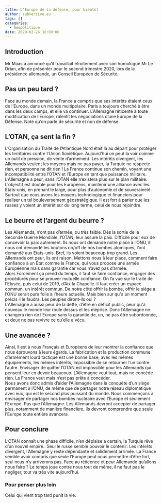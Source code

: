 ```yaml
---
title: L'Europe de la défense, pour bientôt
author: subversive.eu
tags: []
categories:
  - Géopolitique
date: 2020-02-26 18:00:00
---
```


## Introduction

Mr Maas a annoncé qu’il travaillait étroitement avec son homologue Mr Le Drian, afin de présenter pour le second trimestre 2020, lors de la présidence allemande, un Conseil Européen de Sécurité. 
<!-- more -->

## Pas un peu tard ?

Face au monde demain, la France a compris que ses intérêts étaient ceux de l’Europe, dans un monde multipolaire. Paris a toujours cherché à être dans les deux camps, et elle va continuer. L’Allemagne réticente à toute modification de l’Europe, ralentit les négociations d’une Europe de la Défense. Noté qu’on parle de sécurité et non de défense. 

## L’OTAN, ça sent la fin ?

L’Organisation du Traité de l’Atlantique Nord était là au départ pour protéger les territoires contre l’Union Soviétique. Aujourd’hui on peut la voir comme un outil de pression, de vente d’armement. Les intérêts divergent, les Allemands veulent les moyens mais ne pas payer, la Turquie ne respecte rien, et personne ne dit rien ! La France continue son chemin, voyant une incompatibilité entre l’OTAN et l’Europe en tant que puissance militaire.  
L’Allemagne a peur, sans l’OTAN elle n’existera plus sur le plan militaire. L’objectif est double pour les Européens, maintenir une alliance avec les Etats-unis, en prenant le large, pour plus d’autonomie et de souveraineté. Surtout que nous avons les moyens technologique et financiers pour réaliser un tel bouleversement géostratégique. Il est fort à parier que les russes y voient un intérêt sur du long terme, celui de nous rejoindre. 

## Le beurre et l’argent du beurre ?

Les Allemands, n’ont pas d’armée, ou très faible. Dès la sortie de la Seconde Guerre Mondiale, l’OTAN, leur assure la paix. Difficile pour eux de concevoir la paix autrement. Ils nous ont demandé notre place à l’ONU, il nous ont demandé les boutons on/off de nos bombes atomiques, l’ont demandé aux Etats-unis. Bref, ils voient beaucoup trop grand. Les Allemands ont peur, ils ont raison. Mettons nous à leur place, comment faire confiance à un État comme la France, qui vous propose une armée Européenne mais sans garantie car vous n’avez pas d’armée.  
Alors Forcément ça prend du temps, il faut se faire confiance, engager des procédures pour se prouver mutuelle confiance. On l’a vue sur le traité de l’Elysée, puis celui de 2019, d’Aix la Chapelle. Il faut créer un espace commun, un intérêt commun. De notre côté offrir la bombe, offrir le siège a l’ONU serait pure folie a l’heure actuelle. Mais bien sur qu'à un moment précis il le faudra. Les peuples diront-ils oui ?  
L’Allemagne a aussi peur de la dette, d’être en déficit public, peur qu'à nouveau le monde leur roule dessus et les méprise. Donc l’Allemagne ne changera rien de l’Europe sans la garantie de, un, ne pas être subordonnée, et deux ne pas revivre ce qu’elle a vécu. 

## Une avancée ?

Ainsi, il est à nous Français et Européens de leur montrer la confiance que nous éprouvons à leurs égards. La fabrication et la production commune d’armement lourd tactique est une bonne base, avec les mêmes équipements, les mêmes intérêts, impossible de se retourner l’un contre l’autre. Envisager de quitter l’OTAN est impossible pour les Allemands qui pensent leur en devoir beaucoup. L’Allemagne veut tout, mais ne concède rien. La France veut mais n’est pas prête à concéder.  
Nous avons donc admis d’aider l’Allemagne dans la conquête d’un siège permanent à l’ONU, de même que de partager notre réseau diplomatique avec eux, qui est le second plus puissant du monde. Nous commençons à envisager de partager nos bombes nucléaire avec l’Europe et seulement l’Europe. Pas que l’Allemagne. Les Allemands devront accepter de partager plus, notamment de manière financière. Ils devront comprendre que seule l’Europe toute entière avancera. 

## Pour conclure

L’OTAN connaît une phase difficile, n’en déplaise a certain, la Turquie rêve d’un nouvel empire.. Seul le russe semble pouvoir le contenir. Les intérêts divergent, l’Allemagne y reste dépendante et solidement arrimée. La France semble avoir compris que seule l’Europe peut nous permettre d’être fort, seul nous n’y arriverons pas. Face au réticence et peur Allemande qu’allons nous faire ? Le temps joue contre nous tout de même, il ne faut pas le négliger, tout va très vite aujourd’hui. 

### Pour penser plus loin

Celui qui vient trop tard punit la vie.